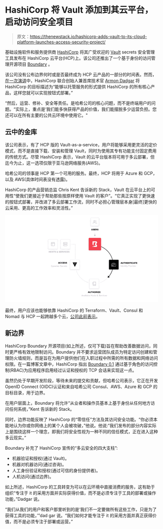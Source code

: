 # HashiCorp 将 Vault 添加到其云平台，启动访问安全项目

> 原文：<https://thenewstack.io/hashicorp-adds-vault-to-its-cloud-platform-launches-access-security-project/>

基础设施软件和服务提供商 [HashiCorp](https://www.hashicorp.com/) 将其广受欢迎的 [Vault](https://www.hashicorp.com/products/vault) secrets 安全管理工具发布在 HashiCorp 云平台(HCP)上。该公司还推出了一个基于身份的访问管理开源项目 [Boundary](http://boundaryproject.io) 。

该公司没有公布边界何时或是否最终成为 HCP 云产品的一部分的时间表。然而，[在一次演讲](https://www.youtube.com/watch?v=YowP4xV2Jf0&feature=emb_title&ab_channel=HashiCorp)中，HashiCorp 联合创始人兼首席技术官 [Armon Dadgar](https://www.linkedin.com/in/armon-dadgar) 将 HashiCorp 的目标描述为“能够以托管服务的形式提供 HashiCorp 的所有核心产品，这样您就可以实现按钮式部署。”

“然后，运营、修补、安全等责任。是哈希公司的核心问题，而不是终端用户的问题。“实际上，重点是‘我们能多快获得产品的价值，我们能摆脱多少运营负担。您还可以在所有主要的公共云环境中使用它。"

## 云中的金库

该公司表示，有了 HCP 版的 Vault-as-a-service，用户将能够采用更灵活的定价模式，而不是直接下载、安装和管理 Vault，同时为使用其专有功能支付固定费用的传统方式。尽管 HashiCorp 表示，Vault 的云平台版本将可用于多云部署，但迄今为止，这一选项仅限于亚马逊网络服务(AWS)。

哈希公司的领事是 HCP 第一个可用的服务。最终，HCP 将用于 Azure 和 GCP，以及 AWS(具体时间表没有透露)。

HashiCorp 的产品营销总监 Chris Kent 告诉新的 Stack，Vault 在云平台上的可用性“使我们更接近于帮助那些按原样使用 Vault 的客户”。“它真正实现了更快速的按钮式部署，并改进了多云部署工作流，同时不必担心管理层本身[最终]更快的云采用、更高的工作效率和灵活性。”

![](img/0e43ddaf368f8caa9194fea65292376d.png)

最终，用户应该也能够依靠 HashiCorp 的 Terraform、Vault、Consul 和 Nomad 与 HCP 一起跨越多个云，[公司此前表示](https://thenewstack.io/hashicorp-cloud-platform-unifies-the-hashicorp-portfolio-for-seamless-multicloud-use/)。

## 新边界

HashiCorp Boundary 开源项目(如上所述，仅可下载)旨在帮助改善数据访问，同时更严格有效地限制访问。Boundary 并不要求运营团队成员为特定访问创建和管理防火墙规则，而是旨在为用户提供他们在入职过程中所需的所有数据和网络访问权限。在一篇博客文章中，HashiCorp 指出 [Boundary 0.1](https://github.com/hashicorp/boundary) 通过基于角色的访问控制(RBAC)为应用程序启用经过认证和授权的 TCP 会话来实现这一点。

虽然仍处于早期开发阶段，等待未来的提交和贡献，但哈希公司表示，它正在开发 OpenID Connect (OIDC)认证和来自哈希公司 Consul、AWS、Azure 和 GCP 的目标目录，用于边界。

在用户层面上，Boundary 将允许“从业者和操作员基本上基于身份从任何地方访问任何系统，”Kent 告诉新的 Stack。

同时，边界功能反映了 HashiCorp 的“零信任”方法及其访问安全功能。“你必须本能地认为你或你网络上的某个人会被攻破，”他说。他说:“我们发布的部分内容实际上是围绕这样一个理念，即我们将安全性视为一种不同的信任模式，正在进入这种多云现实。”

Boundary 补充了 HashiCorp 宣传的“多云安全的四大支柱”:

*   机器验证和授权(通过 Vault)。
*   机器对机器访问(通过咨询)。
*   人工身份验证和授权(通过可信的身份提供者)。
*   人机访问(通过边界)。

如上所述，HashiCorp 的工具转变为可以在云环境中直接消费的服务，这有助于组织“专注于 it 的采用方面并实际获得价值，而不是必须专注于工具的部署或操作功能，”Dadgar 说。

“我们从我们的用户和客户那里听到的是‘我们不一定要做所有这些工作，只是为了获得工具的功能，’”dad gar 说。“我们如何才能专注于 it 的采用方面并真正获得价值，而不是必须专注于部署或运营。”

<svg xmlns:xlink="http://www.w3.org/1999/xlink" viewBox="0 0 68 31" version="1.1"><title>Group</title> <desc>Created with Sketch.</desc></svg>